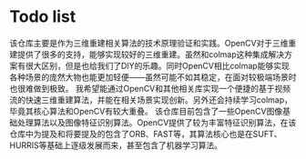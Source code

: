 # Todo list

该仓库主要是作为三维重建相关算法的技术原理验证和实践。OpenCV对于三维重建提供了很多的支持，能够实现较好的三维重建。虽然和colmap这种集成解决方案有很大区别，但是也给我们了DIY的乐趣。同时OpenCV相比colmap能够实现各种场景的庞然大物也能更加轻便——虽然可能不如其稳定，在面对较极端场景时也很难做到极致。
我希望能通过OpenCV和其他相关库实现一个便捷的基于视频流的快速三维重建算法，并能在相关场景实现创新。另外还会持续学习colmap，毕竟其核心算法和OpenCV有较大重叠。
该仓库目前包含了一些OpenCV图像基础处理算法以及图像特征识别算法。OpenCV提供了较为丰富特征识别算法，在该仓库中为提及和将要提及的包含了ORB、FAST等，其算法核心也是在SUFT、HURRIS等基础上逐级发展而来，甚至包含了机器学习算法。